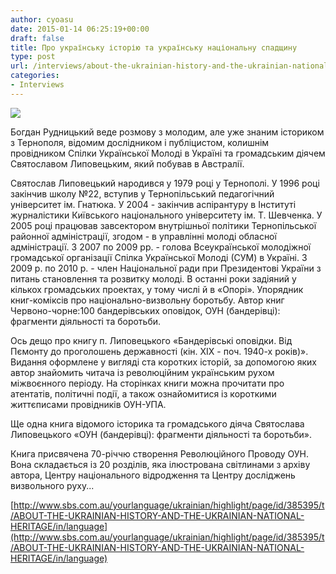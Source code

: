 ```yaml
---
author: cyoasu
date: 2015-01-14 06:25:19+00:00
draft: false
title: Про українську історію та українську національну спадщину
type: post
url: /interviews/about-the-ukrainian-history-and-the-ukrainian-national-heritage/
categories:
- Interviews
---
```


[![](http://www.sbs.com.au/yourlanguage/resize/index/id/255159/w/310/h/175/type/podcast)
](http://www.sbs.com.au/yourlanguage/ukrainian/highlight/page/id/385395/t/ABOUT-THE-UKRAINIAN-HISTORY-AND-THE-UKRAINIAN-NATIONAL-HERITAGE/in/language)

Богдан Рудницький веде розмову з молодим, але уже знаним істориком з Тернополя, відомим дослідником і публіцистом, колишнім провідником Спілки Української Молоді в Україні та громадським діячем Святославом Липовецьким, який побував в Австралії.

Святослав Липовецький народився у 1979 році у Тернополі. У 1996 році закінчив школу №22, вступив у Тернопільський педагогічний університет ім. Гнатюка. У 2004 - закінчив аспірантуру в Інституті журналістики Київського національного університету ім. Т. Шевченка. У 2005 році працював завсектором внутрішньої політики Тернопільської районної адміністрації, згодом - в управлінні молоді обласної адміністрації. З 2007 по 2009 рр. - голова Всеукраїнської молодіжної громадської організації Спілка Української Молоді (СУМ) в Україні. З 2009 р. по 2010 р. - член Національної ради при Президентові України з питань становлення та розвитку молоді. В останні роки задіяний у кількох громадських проектах, у тому числі й в «Опорі». Упорядник книг-коміксів про національно-визвольну боротьбу. Автор книг Червоно-чорне:100 бандерівських оповідок, ОУН (бандерівці): фрагменти діяльності та боротьби.

Ось дещо про книгу п. Липовецького «Бандерівські оповідки. Від Пємонту до проголошень державності (кін. ХІХ - поч. 1940-х років)». Видання оформлене у вигляді ста коротких історій, за допомогою яких автор знайомить читача із революційним українським рухом міжвоєнного періоду. На сторінках книги можна прочитати про атентатів, політичні події, а також ознайомитися із короткими життєписами провідників ОУН-УПА.

Щe одна книгa відомого історика та громадського діяча Святослава Липовецького «ОУН (бандерівці): фрагменти діяльності та боротьби».

Книга присвячена 70-річчю створення Революційного Проводу ОУН. Вона складається із 20 розділів, яка ілюстрована світлинами з архіву автора, Центру національного відродження та Центру досліджень визвольного руху...

[http://www.sbs.com.au/yourlanguage/ukrainian/highlight/page/id/385395/t/ABOUT-THE-UKRAINIAN-HISTORY-AND-THE-UKRAINIAN-NATIONAL-HERITAGE/in/language](http://www.sbs.com.au/yourlanguage/ukrainian/highlight/page/id/385395/t/ABOUT-THE-UKRAINIAN-HISTORY-AND-THE-UKRAINIAN-NATIONAL-HERITAGE/in/language)


